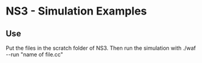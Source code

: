 # NS3 - Simulation Examples

## Use
Put the files in the scratch folder of NS3.
Then run the simulation with ./waf --run "name of file.cc"
